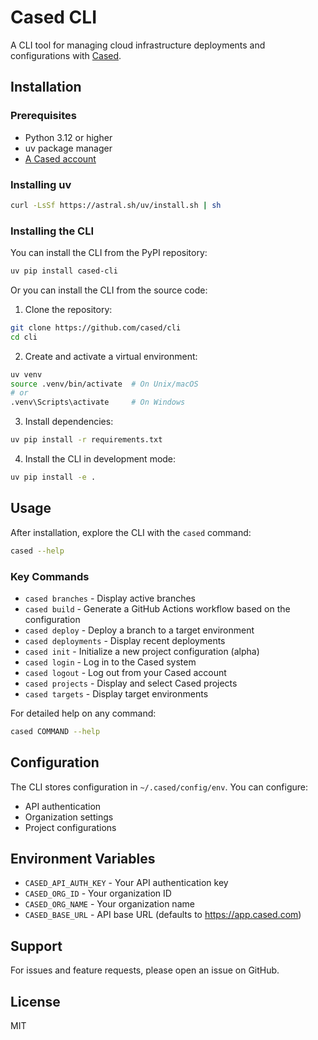 # Cased CLI

A CLI tool for managing cloud infrastructure deployments and configurations with [Cased](cased.com).

## Installation

### Prerequisites

- Python 3.12 or higher
- uv package manager
- [A Cased account](app.cased.com)

### Installing uv

```bash
curl -LsSf https://astral.sh/uv/install.sh | sh
```

### Installing the CLI

You can install the CLI from the PyPI repository:

```bash
uv pip install cased-cli
```

Or you can install the CLI from the source code:

1. Clone the repository:
```bash
git clone https://github.com/cased/cli
cd cli
```

2. Create and activate a virtual environment:
```bash
uv venv
source .venv/bin/activate  # On Unix/macOS
# or
.venv\Scripts\activate     # On Windows
```

3. Install dependencies:
```bash
uv pip install -r requirements.txt
```

4. Install the CLI in development mode:
```bash
uv pip install -e .
```

## Usage

After installation, explore the CLI with the `cased` command:

```bash
cased --help
```

### Key Commands

* `cased branches` - Display active branches
* `cased build` - Generate a GitHub Actions workflow based on the configuration
* `cased deploy` - Deploy a branch to a target environment
* `cased deployments` - Display recent deployments
* `cased init` - Initialize a new project configuration (alpha)
* `cased login` - Log in to the Cased system
* `cased logout` - Log out from your Cased account
* `cased projects` - Display and select Cased projects
* `cased targets` - Display target environments

For detailed help on any command:
```bash
cased COMMAND --help
```

## Configuration

The CLI stores configuration in `~/.cased/config/env`. You can configure:

- API authentication
- Organization settings
- Project configurations

## Environment Variables

- `CASED_API_AUTH_KEY` - Your API authentication key
- `CASED_ORG_ID` - Your organization ID
- `CASED_ORG_NAME` - Your organization name
- `CASED_BASE_URL` - API base URL (defaults to https://app.cased.com)

## Support

For issues and feature requests, please open an issue on GitHub.

## License

MIT
